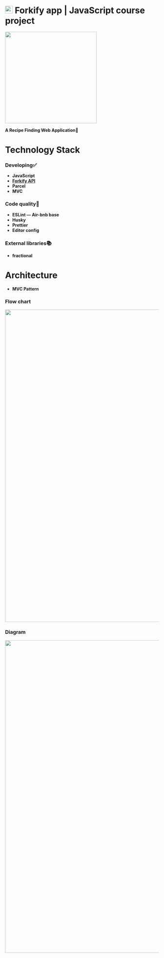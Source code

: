 # <img src="https://github.com/Quiddlee/Forkify/assets/114234698/41e18a78-af84-46d0-8985-2ac9eb10be9b" width="25"> Forkify app | JavaScript course project
<img src="https://github.com/Quiddlee/Forkify/assets/114234698/3b051a7b-d6f7-4441-8eef-5997e9f3f72f" width="300">

**A Recipe Finding Web Application🍕**

# Technology Stack
### **Developing✅**
- **JavaScript**
- **[Forkify API](https://forkify-api.herokuapp.com/v2)**
- **Parcel**
- **MVC**

### **Code quality🧹**
- **ESLint — Air-bnb base**
- **Husky**
- **Prettier**
- **Editor config**

### **External libraries📚**
- **fractional**

# Architecture
- **MVC Pattern**

### **Flow chart**
<img src="https://github.com/Quiddlee/Forkify/assets/114234698/12157249-c907-46ee-95ca-d5a521eec556" width="1024">

### **Diagram**
<img src="https://github.com/Quiddlee/Forkify/assets/114234698/a3a7481b-bfe1-4707-b290-5135410e7781" width="1024">
